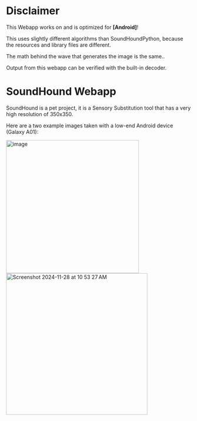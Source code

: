 # Disclaimer
This Webapp works on and is optimized for **[Android]**!

This uses slightly different algorithms than SoundHoundPython, because the resources and library files are different.

The math behind the wave that generates the image is the same..

Output from this webapp can be verified with the built-in decoder.

# SoundHound Webapp
SoundHound is a pet project, it is a Sensory Substitution tool that has a very high resolution of 350x350.

Here are a two example images taken with a low-end Android device (Galaxy A01):

<img width="361" alt="image" src="https://github.com/user-attachments/assets/42c7991b-88c3-4063-bb3e-228f109336fa">

<img width="384" alt="Screenshot 2024-11-28 at 10 53 27 AM" src="https://github.com/user-attachments/assets/7ecf62e4-0f40-4455-a911-554c4db68f3a">
